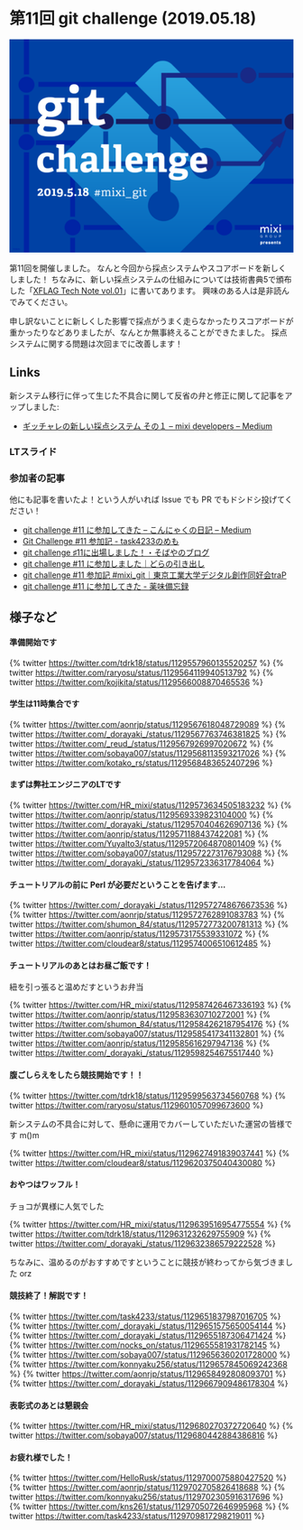 # 第11回 git challenge (2019.05.18)

![](../images/11/mgc11.png)

第11回を開催しました。
なんと今回から採点システムやスコアボードを新しくしました！
ちなみに、新しい採点システムの仕組みについては技術書典5で頒布した「[XFLAG Tech Note vol.01](https://speakerdeck.com/mixi_engineers/xflag-tech-note-vol-dot-01)」に書いてあります。
興味のある人は是非読んでみてください。

申し訳ないことに新しくした影響で採点がうまく走らなかったりスコアボードが重かったりなどありましたが、なんとか無事終えることができたました。
採点システムに関する問題は次回までに改善します！

## Links

新システム移行に伴って生じた不具合に関して反省の弁と修正に関して記事をアップしました:

- [ギッチャレの新しい採点システム その１ – mixi developers – Medium](https://medium.com/mixi-developers/mgc-with-git-plantation-part1-7b9387059366)

### LTスライド

<div style="max-width: 500px">
<script async class="speakerdeck-embed" data-id="daac9540072a4411a5a364f05d875599" data-ratio="1.33333333333333" src="//speakerdeck.com/assets/embed.js"></script>
</div>

### 参加者の記事

他にも記事を書いたよ！という人がいれば Issue でも PR でもドシドシ投げてください！

- [git challenge #11 に参加してきた – こんにゃくの日記 – Medium](https://medium.com/こんにゃくの日記/b43dc6483e3d)
- [Git Challenge #11 参加記 - task4233のめも](https://task4233.hatenablog.com/entry/2019/05/19/122206)
- [git challenge ♯11に出場しました！・そばやのブログ](https://sobaya007.github.io/2019/05/18/git-challenge-11に出場しました/)
- [git challenge #11 に参加しました｜どらの引き出し](https://blog.minoru.dev/2019/git-challenge/)
- [git challenge #11 参加記 #mixi_git｜東京工業大学デジタル創作同好会traP](https://trap.jp/post/717/)
- [git challenge #11 に参加してきた - 薬味備忘録](https://www.aonori.dev/entry/2019/05/22/152414)

## 様子など

#### 準備開始です

{% twitter https://twitter.com/tdrk18/status/1129557960135520257 %}
{% twitter https://twitter.com/raryosu/status/1129564119940513792 %}
{% twitter https://twitter.com/kojikita/status/1129566008870465536 %}

#### 学生は11時集合です

{% twitter https://twitter.com/aonrjp/status/1129567618048729089 %}
{% twitter https://twitter.com/_dorayaki_/status/1129567763746381825 %}
{% twitter https://twitter.com/_reud_/status/1129567926997020672 %}
{% twitter https://twitter.com/sobaya007/status/1129568113593217026 %}
{% twitter https://twitter.com/kotako_rs/status/1129568483652407296 %}


#### まずは弊社エンジニアのLTです

{% twitter https://twitter.com/HR_mixi/status/1129573634505183232 %}
{% twitter https://twitter.com/aonrjp/status/1129569339823104000 %}
{% twitter https://twitter.com/_dorayaki_/status/1129570404626907136 %}
{% twitter https://twitter.com/aonrjp/status/1129571188437422081 %}
{% twitter https://twitter.com/YuyaIto3/status/1129572064870801409 %}
{% twitter https://twitter.com/sobaya007/status/1129572273176793088 %}
{% twitter https://twitter.com/_dorayaki_/status/1129572336317784064 %}

#### チュートリアルの前に Perl が必要だということを告げます...

{% twitter https://twitter.com/_dorayaki_/status/1129572748676673536 %}
{% twitter https://twitter.com/aonrjp/status/1129572762891083783 %}
{% twitter https://twitter.com/shumon_84/status/1129572773200781313 %}
{% twitter https://twitter.com/aonrjp/status/1129573175539331072 %}
{% twitter https://twitter.com/cloudear8/status/1129574006510612485 %}

#### チュートリアルのあとはお昼ご飯です！

紐を引っ張ると温めだすというお弁当

{% twitter https://twitter.com/HR_mixi/status/1129587426467336193 %}
{% twitter https://twitter.com/aonrjp/status/1129583630710272001 %}
{% twitter https://twitter.com/shumon_84/status/1129584262187954176 %}
{% twitter https://twitter.com/sobaya007/status/1129585417341132801 %}
{% twitter https://twitter.com/aonrjp/status/1129585616297947136 %}
{% twitter https://twitter.com/_dorayaki_/status/1129598254675517440 %}

#### 腹ごしらえをしたら競技開始です！！

{% twitter https://twitter.com/tdrk18/status/1129599563734560768 %}
{% twitter https://twitter.com/raryosu/status/1129601057099673600 %}

新システムの不具合に対して、懸命に運用でカバーしていただいた運営の皆様です m()m

{% twitter https://twitter.com/HR_mixi/status/1129627491839037441 %}
{% twitter https://twitter.com/cloudear8/status/1129620375040430080 %}

#### おやつはワッフル！

チョコが異様に人気でした

{% twitter https://twitter.com/HR_mixi/status/1129639516954775554 %}
{% twitter https://twitter.com/tdrk18/status/1129631232629755909 %}
{% twitter https://twitter.com/_dorayaki_/status/1129632386579222528 %}

ちなみに、温めるのがおすすめですということに競技が終わってから気づきました orz

#### 競技終了！解説です！

{% twitter https://twitter.com/task4233/status/1129651837987016705 %}
{% twitter https://twitter.com/_dorayaki_/status/1129651575650054144 %}
{% twitter https://twitter.com/_dorayaki_/status/1129655187306471424 %}
{% twitter https://twitter.com/nocks_on/status/1129655581931782145 %}
{% twitter https://twitter.com/sobaya007/status/1129656360201728000 %}
{% twitter https://twitter.com/konnyaku256/status/1129657845069242368 %}
{% twitter https://twitter.com/aonrjp/status/1129658492808093701 %}
{% twitter https://twitter.com/_dorayaki_/status/1129667909486178304 %}

#### 表彰式のあとは懇親会

{% twitter https://twitter.com/HR_mixi/status/1129680270372720640 %}
{% twitter https://twitter.com/sobaya007/status/1129680442884386816 %}

#### お疲れ様でした！

{% twitter https://twitter.com/HelloRusk/status/1129700075880427520 %}
{% twitter https://twitter.com/aonrjp/status/1129702705826418688 %}
{% twitter https://twitter.com/konnyaku256/status/1129702305916317696 %}
{% twitter https://twitter.com/kns261/status/1129705072646995968 %}
{% twitter https://twitter.com/task4233/status/1129709817298219011 %}
